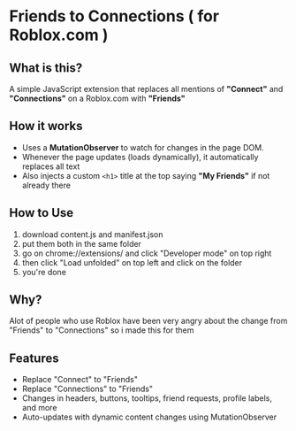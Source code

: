 # Friends to Connections ( for Roblox.com )

## What is this?

A simple JavaScript extension that replaces all mentions of **"Connect"** and **"Connections"** on a Roblox.com with **"Friends"**

## How it works

* Uses a **MutationObserver** to watch for changes in the page DOM.
* Whenever the page updates (loads dynamically), it automatically replaces all text
* Also injects a custom `<h1>` title at the top saying **"My Friends"** if not already there

## How to Use
1. download content.js and manifest.json
2. put them both in the same folder
3. go on chrome://extensions/ and click "Developer mode" on top right
4. then click "Load unfolded" on top left and click on the folder
5. you're done

## Why?

Alot of people who use Roblox have been very angry about the change from "Friends" to "Connections" so i made this for them

## Features

* Replace "Connect" to "Friends"
* Replace "Connections" to "Friends"
* Changes in headers, buttons, tooltips, friend requests, profile labels, and more
* Auto-updates with dynamic content changes using MutationObserver
